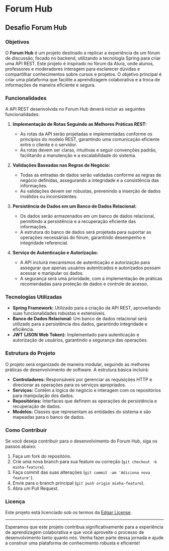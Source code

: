 # Forum Hub

## Desafio Forum Hub

### Objetivos

O **Forum Hub** é um projeto destinado a replicar a experiência de um fórum de discussão, focado no backend, utilizando a tecnologia Spring para criar uma API REST. Este projeto é inspirado no fórum da Alura, onde alunos, professores e moderadores interagem para esclarecer dúvidas e compartilhar conhecimentos sobre cursos e projetos. O objetivo principal é criar uma plataforma que facilite a aprendizagem colaborativa e a troca de informações de maneira eficiente e segura.

### Funcionalidades

A API REST desenvolvida no Forum Hub deverá incluir as seguintes funcionalidades:

1. **Implementação de Rotas Seguindo as Melhores Práticas REST:**
    - As rotas da API serão projetadas e implementadas conforme os princípios do modelo REST, garantindo uma comunicação eficiente entre o cliente e o servidor.
    - As rotas devem ser claras, intuitivas e seguir convenções padrão, facilitando a manutenção e a escalabilidade do sistema.

2. **Validações Baseadas nas Regras de Negócio:**
    - Todas as entradas de dados serão validadas conforme as regras de negócio definidas, assegurando a integridade e a consistência das informações.
    - As validações devem ser robustas, prevenindo a inserção de dados inválidos ou inconsistentes.

3. **Persistência de Dados em um Banco de Dados Relacional:**
    - Os dados serão armazenados em um banco de dados relacional, permitindo a persistência e a recuperação eficiente das informações.
    - A estrutura do banco de dados será projetada para suportar as operações necessárias do fórum, garantindo desempenho e integridade referencial.

4. **Serviço de Autenticação e Autorização:**
    - A API incluirá mecanismos de autenticação e autorização para assegurar que apenas usuários autenticados e autorizados possam acessar e manipular os dados.
    - A segurança será uma prioridade, com a implementação de práticas recomendadas para proteção de dados e controle de acesso.

### Tecnologias Utilizadas

- **Spring Framework:** Utilizado para a criação da API REST, aproveitando suas funcionalidades robustas e extensíveis.
- **Banco de Dados Relacional:** Um banco de dados relacional será utilizado para a persistência dos dados, garantindo integridade e eficiência.
- **JWT (JSON Web Token):** Implementado para autenticação e autorização de usuários, garantindo a segurança das operações.

### Estrutura do Projeto

O projeto será organizado de maneira modular, seguindo as melhores práticas de desenvolvimento de software. A estrutura básica incluirá:

- **Controladores:** Responsáveis por gerenciar as requisições HTTP e direcionar as operações para os serviços apropriados.
- **Serviços:** Contêm a lógica de negócio e interagem com os repositórios para manipulação dos dados.
- **Repositórios:** Interfaces que definem as operações de persistência e recuperação de dados.
- **Modelos:** Classes que representam as entidades do sistema e são mapeadas para o banco de dados.

### Como Contribuir

Se você deseja contribuir para o desenvolvimento do Forum Hub, siga os passos abaixo:

1. Faça um fork do repositório.
2. Crie uma nova branch para sua feature ou correção (`git checkout -b minha-feature`).
3. Faça commit das suas alterações (`git commit -am 'Adiciona nova feature'`).
4. Envie para o branch principal (`git push origin minha-feature`).
5. Abra um Pull Request.

### Licença

Este projeto está licenciado sob os termos da [Edgar License](LICENSE).

---

Esperamos que este projeto contribua significativamente para a experiência de aprendizagem colaborativa e que você aproveite o processo de desenvolvimento tanto quanto nós. Venha fazer parte dessa jornada e ajude a construir uma plataforma de conhecimento robusta e eficiente!
